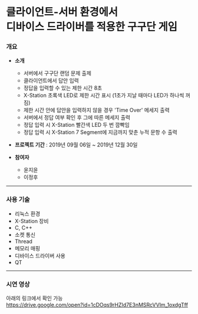# 클라이언트-서버 환경에서<br />디바이스 드라이버를 적용한 구구단 게임

### 개요

* **소개**
  * 서버에서 구구단 랜덤 문제 출제
  * 클라이언트에서 답안 입력
  * 정답을 입력할 수 있는 제한 시간 8초
  * X-Station 초록색 LED로 제한 시간 표시 (1초가 지날 때마다 LED가 하나씩 꺼짐)
  * 제한 시간 안에 답안을 입력하지 않을 경우 'Time Over' 메세지 출력
  * 서버에서 정답 여부 확인 후 그에 따른 메세지 출력
  * 정답 입력 시 X-Station 빨간색 LED 두 번 깜빡임
  * 정답 입력 시 X-Station 7 Segment에 지금까지 맞춘 누적 문항 수 출력

* **프로젝트 기간** : 2019년 09월 06일 ~ 2019년 12월 30일

* **참여자**
  * 윤지윤
  * 이정후

---

### 사용 기술

* 리눅스 환경
* X-Station 장비
* C, C++
* 소켓 통신
* Thread
* 메모리 매핑
* 디바이스 드라이버 사용
* QT

---

### 시연 영상

아래의 링크에서 확인 가능<br />
https://drive.google.com/open?id=1cDOqs9rHZId7E3nMSRcVVlm_1oxdgTff
